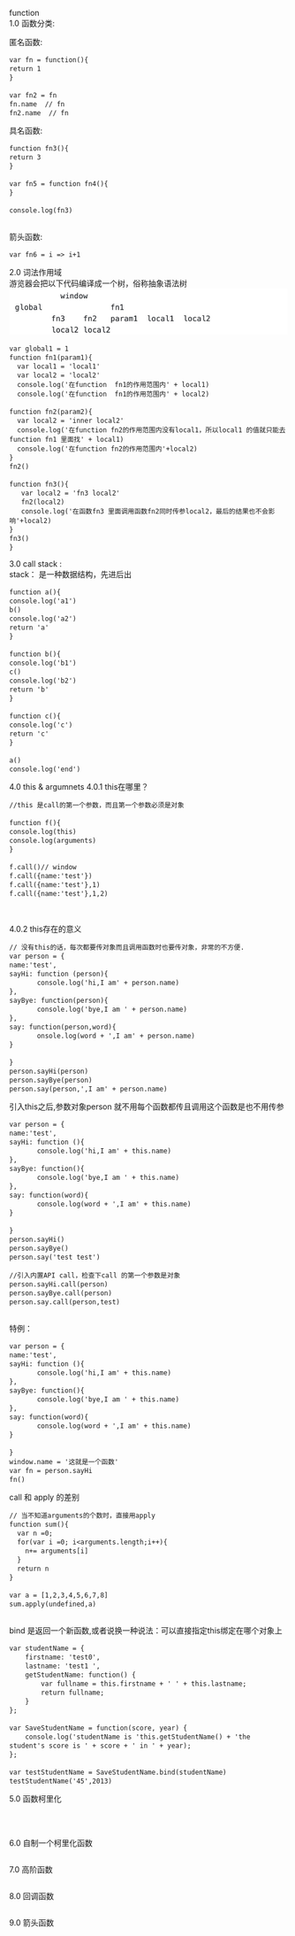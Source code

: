 function<br>
1.0 函数分类:<br>

匿名函数:<br>
```
var fn = function(){
return 1 
}

var fn2 = fn 
fn.name  // fn
fn2.name  // fn
```

具名函数:<br>
```
function fn3(){
return 3
}

var fn5 = function fn4(){
}

console.log(fn3)


```
箭头函数:<br>
```
var fn6 = i => i+1

```
2.0 词法作用域<br>
游览器会把以下代码编译成一个树，俗称抽象语法树<br>
![xxxxxx](https://github.com/shannonZHONG/jsInterview/blob/master/function1.jpg)
          
```
var global1 = 1
function fn1(param1){
  var local1 = 'local1'
  var local2 = 'local2'
  console.log('在function  fn1的作用范围内' + local1)
  console.log('在function  fn1的作用范围内' + local2)
  
function fn2(param2){
  var local2 = 'inner local2'
  console.log('在function fn2的作用范围内没有local1，所以local1 的值就只能去 function fn1 里面找' + local1)
  console.log('在function fn2的作用范围内'+local2)
}
fn2()   
  
function fn3(){
   var local2 = 'fn3 local2'
   fn2(local2) 
   console.log('在函数fn3 里面调用函数fn2同时传参local2，最后的结果也不会影响'+local2)
}
fn3()
}
```
3.0 call stack : <br>
stack： 是一种数据结构，先进后出<br>
```
function a(){
console.log('a1')
b()
console.log('a2')
return 'a'
}

function b(){
console.log('b1')
c()
console.log('b2')
return 'b'
}

function c(){
console.log('c')
return 'c'
}

a()
console.log('end')

```
4.0 this & argumnets
4.0.1 this在哪里？<br>
```
//this 是call的第一个参数，而且第一个参数必须是对象

function f(){
console.log(this)
console.log(arguments)
}

f.call()// window 
f.call({name:'test'}) 
f.call({name:'test'},1)
f.call({name:'test'},1,2)

 
```
4.0.2 this存在的意义<br>
```
// 没有this的话，每次都要传对象而且调用函数时也要传对象，非常的不方便.
var person = {
name:'test',
sayHi: function (person){
       console.log('hi,I am' + person.name)
},
sayBye: function(person){
       console.log('bye,I am ' + person.name)
},
say: function(person,word){
       onsole.log(word + ',I am' + person.name)
}

}
person.sayHi(person)
person.sayBye(person)
person.say(person,',I am' + person.name)

```

引入this之后,参数对象person 就不用每个函数都传且调用这个函数是也不用传参<br>
```
var person = {
name:'test',
sayHi: function (){
       console.log('hi,I am' + this.name)
},
sayBye: function(){
       console.log('bye,I am ' + this.name)
},
say: function(word){
       console.log(word + ',I am' + this.name)
}

}
person.sayHi()
person.sayBye()
person.say('test test')

//引入内置API call，检查下call 的第一个参数是对象
person.sayHi.call(person)
person.sayBye.call(person)
person.say.call(person,test)


```
特例：<br>
```
var person = {
name:'test',
sayHi: function (){
       console.log('hi,I am' + this.name)
},
sayBye: function(){
       console.log('bye,I am ' + this.name)
},
say: function(word){
       console.log(word + ',I am' + this.name)
}

}
window.name = '这就是一个函数' 
var fn = person.sayHi
fn()

```
call 和 apply 的差别<br>
```
// 当不知道arguments的个数时，直接用apply 
function sum(){
  var n =0;
  for(var i =0; i<arguments.length;i++){
    n+= arguments[i]
  }
  return n
}

var a = [1,2,3,4,5,6,7,8]
sum.apply(undefined,a)


```
bind 是返回一个新函数,或者说换一种说法：可以直接指定this绑定在哪个对象上<br>

```
var studentName = {
    firstname: 'test0',
    lastname: 'test1 ',
    getStudentName: function() {
        var fullname = this.firstname + ' ' + this.lastname;
        return fullname;
    }
};

var SaveStudentName = function(score, year) {
    console.log('studentName is 'this.getStudentName() + 'the student's score is ' + score + ' in ' + year);
};

var testStudentName = SaveStudentName.bind(studentName)
testStudentName('45',2013)
```

5.0 函数柯里化<br>
```



```

6.0 自制一个柯里化函数<br>
```

```
7.0 高阶函数<br>

```

```

8.0 回调函数<br>

```

```

9.0 箭头函数<br>

```

```

